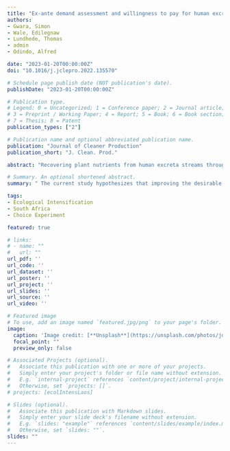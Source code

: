 ```yaml
---
title: "Ex-ante demand assessment and willingness to pay for human excreta derived co-compost: Empirical evidence from rural South Africa"
authors:
- Gwara, Simon
- Wale, Edilegnaw
- Lundhede, Thomas
- admin
- Odindo, Alfred

date: "2023-01-20T00:00:00Z"
doi: "10.1016/j.jclepro.2022.135570"

# Schedule page publish date (NOT publication's date).
publishDate: "2023-01-20T00:00:00Z"

# Publication type.
# Legend: 0 = Uncategorized; 1 = Conference paper; 2 = Journal article;
# 3 = Preprint / Working Paper; 4 = Report; 5 = Book; 6 = Book section;
# 7 = Thesis; 8 = Patent
publication_types: ["2"]

# Publication name and optional abbreviated publication name.
publication: "Journal of Cleaner Production"
publication_short: "J. Clean. Prod."

abstract: "Recovering plant nutrients from human excreta streams through circular bioeconomy initiatives like co-composting may offer a cross-sectoral solution to waste management, sanitation, and agriculture. However, the failure of composting innovations is attributed to a lack of a ready market for the compost produced. The current study hypothesizes that improving the desirable attributes of compost to the market through pelletization, fortification, packaging (with labelling), and certification of co-compost could enhance the market demand for co-compost. Socioeconomic variables such as income, religiosity, and environmental attitudes as measured by the new ecological paradigm, were also hypothesized to influence the willingness to pay for co-compost. Based on Lancaster's characteristics demand theory, the efficient Bayesian design, and the discrete choice experiment, we administered a mobile-based survey to 341 rural farmers. The conditional logit, random parameters, and latent class models show that the rural farmers were willing to pay for all the attributes included, especially certification by relevant authorities (ZAR1.70/kg) and fortification with inorganic mineral fertilizers (ZAR1.49/kg). The findings also indicate the influence of income, religiosity, and environmental attitudes on farmers' willingness to pay for co-compost. The results demonstrate the importance of addressing perceived and actual health risk through certification and the complementary role of co-compost in enhancing the agronomic efficiency of chemical fertilizers through fortification in farming systems. Redesigning compost to include the identified attributes could enhance its market appeal. Mainstreaming dissemination strategies and targeting customer segments could improve social acceptance of human excreta-derived compost in agriculture."

# Summary. An optional shortened abstract.
summary: " The current study hypothesizes that improving the desirable attributes of compost to the market through pelletization, fortification, packaging (with labelling), and certification of co-compost could enhance the market demand for co-compost in South Africa."

tags:
- Ecological Intensification
- South Africa
- Choice Experiment

featured: true

# links:
# - name: ""
#   url: ""
url_pdf: ''
url_code: ''
url_dataset: ''
url_poster: ''
url_project: ''
url_slides: ''
url_source: ''
url_video: ''

# Featured image
# To use, add an image named `featured.jpg/png` to your page's folder. 
image:
  caption: 'Image credit: [**Unsplash**](https://unsplash.com/photos/jdD8gXaTZsc)'
  focal_point: ""
  preview_only: false

# Associated Projects (optional).
#   Associate this publication with one or more of your projects.
#   Simply enter your project's folder or file name without extension.
#   E.g. `internal-project` references `content/project/internal-project/index.md`.
#   Otherwise, set `projects: []`.
# projects: [ecolIntensLaos]

# Slides (optional).
#   Associate this publication with Markdown slides.
#   Simply enter your slide deck's filename without extension.
#   E.g. `slides: "example"` references `content/slides/example/index.md`.
#   Otherwise, set `slides: ""`.
slides: ""
---
```

 









